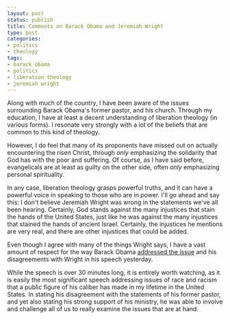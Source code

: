 ```yaml
---
layout: post
status: publish
title: Comments on Barack Obama and Jeremiah Wright
type: post
categories:
- politics
- theology
tags:
- barack obama
- politics
- liberation theology
- jeremiah wright
---
```

Along with much of the country, I have been aware of the issues surrounding Barack Obama's former pastor, and his church. Through my education, I have at least a decent understanding of liberation theology (in various forms). I resonate very strongly with a lot of the beliefs that are common to this kind of theology.

However, I do feel that many of its proponents have missed out on actually encountering the risen Christ, through <em>only</em> emphasizing the solidarity that God has with the poor and suffering. Of course, as I have said before, evangelicals are at least as guilty on the other side, often <em>only</em> emphasizing personal spirituality.

In any case, liberation theology grasps powerful truths, and it can have a powerful voice in speaking to those who are in power. I'll go ahead and say this: I don't believe Jeremiah Wright was wrong in the statements we've all been hearing. Certainly, God stands against the many injustices that stain the hands of the United States, just like he was against the many injustices that stained the hands of ancient Israel. Certainly, the injustices he mentions are very real, and there are other injustices that could be added.

Even though I agree with many of the things Wright says, I have a vast amount of respect for the way Barack Obama <a href="http://www.youtube.com/watch?v=pWe7wTVbLUU">addressed the issue</a> and his disagreements with Wright in his speech yesterday.

While the speech is over 30 minutes long, it is entirely worth watching, as it is easily the most significant speech addressing issues of race and racism that a public figure of his caliber has made in my lifetime in the United States. In stating his disagreement with the statements of his former pastor, and yet also stating his strong support of his ministry, he was able to involve and challenge all of us to really examine the issues that are at hand.
